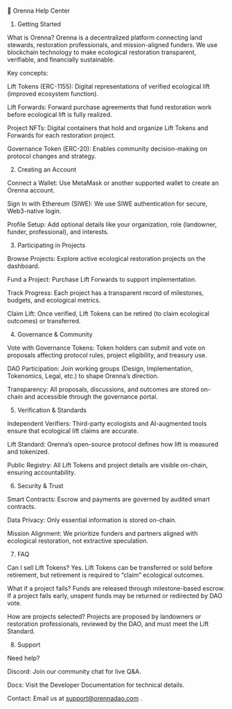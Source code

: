 📘 Orenna Help Center
1. Getting Started

What is Orenna?
Orenna is a decentralized platform connecting land stewards, restoration professionals, and mission-aligned funders. We use blockchain technology to make ecological restoration transparent, verifiable, and financially sustainable.

Key concepts:

Lift Tokens (ERC-1155): Digital representations of verified ecological lift (improved ecosystem function).

Lift Forwards: Forward purchase agreements that fund restoration work before ecological lift is fully realized.

Project NFTs: Digital containers that hold and organize Lift Tokens and Forwards for each restoration project.

Governance Token (ERC-20): Enables community decision-making on protocol changes and strategy.

2. Creating an Account

Connect a Wallet: Use MetaMask or another supported wallet to create an Orenna account.

Sign In with Ethereum (SIWE): We use SIWE authentication for secure, Web3-native login.

Profile Setup: Add optional details like your organization, role (landowner, funder, professional), and interests.

3. Participating in Projects

Browse Projects: Explore active ecological restoration projects on the dashboard.

Fund a Project: Purchase Lift Forwards to support implementation.

Track Progress: Each project has a transparent record of milestones, budgets, and ecological metrics.

Claim Lift: Once verified, Lift Tokens can be retired (to claim ecological outcomes) or transferred.

4. Governance & Community

Vote with Governance Tokens: Token holders can submit and vote on proposals affecting protocol rules, project eligibility, and treasury use.

DAO Participation: Join working groups (Design, Implementation, Tokenomics, Legal, etc.) to shape Orenna’s direction.

Transparency: All proposals, discussions, and outcomes are stored on-chain and accessible through the governance portal.

5. Verification & Standards

Independent Verifiers: Third-party ecologists and AI-augmented tools ensure that ecological lift claims are accurate.

Lift Standard: Orenna’s open-source protocol defines how lift is measured and tokenized.

Public Registry: All Lift Tokens and project details are visible on-chain, ensuring accountability.

6. Security & Trust

Smart Contracts: Escrow and payments are governed by audited smart contracts.

Data Privacy: Only essential information is stored on-chain.

Mission Alignment: We prioritize funders and partners aligned with ecological restoration, not extractive speculation.

7. FAQ

Can I sell Lift Tokens?
Yes. Lift Tokens can be transferred or sold before retirement, but retirement is required to “claim” ecological outcomes.

What if a project fails?
Funds are released through milestone-based escrow. If a project fails early, unspent funds may be returned or redirected by DAO vote.

How are projects selected?
Projects are proposed by landowners or restoration professionals, reviewed by the DAO, and must meet the Lift Standard.

8. Support

Need help?

Discord: Join our community chat for live Q&A.

Docs: Visit the Developer Documentation
 for technical details.

Contact: Email us at support@orennadao.com
.